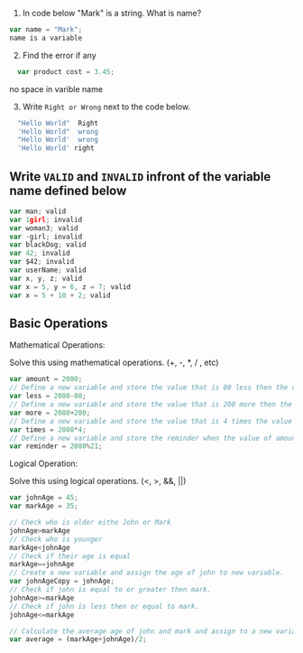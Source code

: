 1. In code below "Mark" is a string.  What is name?
```js
var name = "Mark";
name is a variable
```

2. Find the error if any
```js
  var product cost = 3.45;
```
no space in varible name

3. Write `Right or Wrong` next to the code below.

```js
  "Hello World"  Right
  'Hello World"  wrong
  "Hello World'  wrong
  'Hello World' right
```

## Write `VALID` and `INVALID` infront of the variable name defined below
```js
var man; valid
var 1girl; invalid
var woman3; valid
var -girl; invalid
var blackDog; valid
var 42; invalid
var $42; invalid
var userName; valid
var x, y, z; valid
var x = 5, y = 6, z = 7; valid
var x = 5 + 10 + 2; valid
```

## Basic Operations

Mathematical Operations:

Solve this using mathematical operations. (+, -, *, / , etc)

```js
var amount = 2080;
// Define a new variable and store the value that is 80 less then the value of amount.
var less = 2080-80;
// Define a new variable and store the value that is 200 more then the value of amount.
var more = 2080+200;
// Define a new variable and store the value that is 4 times the value of amount.
var times = 2080*4;
// Define a new variable and store the reminder when the value of amount is  divided by 21.
var reminder = 2080%21;
```

Logical Operation:

Solve this using logical operations. (<, >, &&, ||)

```js
var johnAge = 45;
var markAge = 35;

// Check who is older eithe John or Mark
johnAge>markAge
// Check who is younger
markAge<johnAge
// Check if their age is equal
markAge==johnAge
// Create a new variable and assign the age of john to new variable.
var johnAgeCopy = johnAge;
// Check if john is equal to or greater then mark.
johnAge>=markAge
// Check if john is less then or equal to mark.
johnAge<=markAge

// Calculate the average age of john and mark and assign to a new variable.
var average = (markAge+johnAge)/2;
```